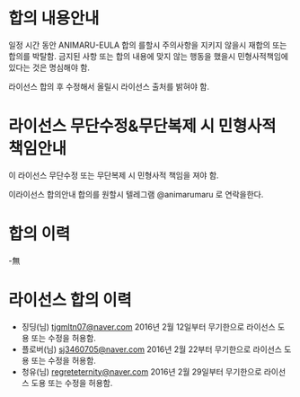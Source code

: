 # 합의 내용안내

일정 시간 동안 ANIMARU-EULA 합의 를할시
주의사항을 지키지 않을시 재합의 또는 합의를 박탈함.
금지된 사항 또는 합의 내용에 맞지 않는 행동을 했을시 민형사적책임에 있다는 것은 명심해야 함.

라이선스 합의 후 수정해서 올릴시 라이선스 출처를 밝혀야 함.

# 라이선스 무단수정&무단복제 시 민형사적 책임안내

이 라이선스 무단수정 또는 무단복제 시 민형사적 책임을 져야 함.

이라이선스 합의안내
합의를 원할시
텔레그램 @animarumaru 로 연락을한다.

# 합의 이력
-無

# 라이선스 합의 이력
- 징딩(님) tjgmltn07@naver.com 2016년 2월 12일부터 무기한으로 라이선스 도용 또는 수정을 허용함.
- 플로버(님) sj3460705@naver.com 2016년 2월 22부터 무기한으로 라이선스 도용 또는 수정을 허용함.
- 청유(님) regreteternity@naver.com 2016년 2월 29일부터 무기한으로 라이선스 도용 또는 수정을 허용함.
